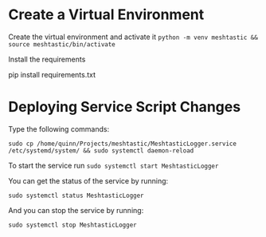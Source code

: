 # Create a Virtual Environment
Create the virtual environment and activate it
`python -m venv meshtastic && source meshtastic/bin/activate`

Install the requirements

pip install requirements.txt

# Deploying Service Script Changes
Type the following commands:

`sudo cp /home/quinn/Projects/meshtastic/MeshtasticLogger.service /etc/systemd/system/ && sudo systemctl daemon-reload`

To start the service run
`sudo systemctl start MeshtasticLogger`

You can get the status of the service by running:

`sudo systemctl status MeshtasticLogger`

And you can stop the service by running:

`sudo systemctl stop MeshtasticLogger`